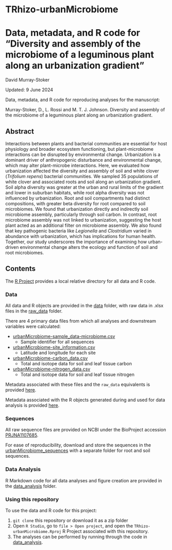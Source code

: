 # TRhizo-urbanMicrobiome

Data, metadata, and R code for “Diversity and assembly of the microbiome of a leguminous plant along an urbanization gradient”
================
David Murray-Stoker

Updated: 9 June 2024

Data, metadata, and R code for reproducing analyses for the manuscript:

Murray-Stoker, D., L. Rossi and M. T. J. Johnson. Diversity and assembly of the microbiome of a leguminous plant along an urbanization gradient.


## Abstract

Interactions between plants and bacterial communities are essential for host physiology and broader ecosystem functioning, but plant-microbiome interactions can be disrupted by environmental change. Urbanization is a dominant driver of anthropogenic disturbance and environmental change, which may alter plant-microbe interactions. Here, we evaluated how urbanization affected the diversity and assembly of soil and white clover (*Trifolium repens*) bacterial communities. We sampled 35 populations of white clover and associated roots and soil along an urbanization gradient. Soil alpha diversity was greater at the urban and rural limits of the gradient and lower in suburban habitats, while root alpha diversity was not influenced by urbanization. Root and soil compartments had distinct compositions, with greater beta diversity for root compared to soil microbiomes. We found that urbanization directly and indirectly soil microbiome assembly, particularly through soil carbon. In contrast, root microbiome assembly was not linked to urbanization, suggesting the host plant acted as an additional filter on microbiome assembly. We also found that key pathogenic bacteria like *Legionella* and *Clostridium* varied in abundance with urbanization, which has implications for human health. Together, our study underscores the importance of examining how urban-driven environmental change alters the ecology and function of soil and root microbiomes.


## Contents

The [R Project](https://github.com/dmurraystoker/TRhizo-urbanMicrobiome/blob/main/TRhizo-urbanMicrobiome.Rproj) provides a local relative directory for all data and R code.


### Data

All data and R objects are provided in the [data](https://github.com/dmurraystoker/TRhizo-urbanMicrobiome/tree/main/data) folder, with raw data in .xlsx files in the [raw_data](https://github.com/dmurraystoker/TRhizo-urbanMicrobiome/tree/main/raw_data) folder.

There are 4 primary data files from which all analyses and downstream variables were calculated:

* [urbanMicrobiome-sample_data-microbiome.csv](https://github.com/dmurraystoker/TRhizo-urbanMicrobiome/blob/main/data/urbanMicrobiome-sample_data-microbiome.csv)
  - Sample identifier for all sequences
* [urbanMicrobiome-site_information.csv](https://github.com/dmurraystoker/TRhizo-urbanMicrobiome/blob/main/data/urbanMicrobiome-site_information.csv)
  - Latitude and longitude for each site
* [urbanMicrobiome-carbon_data.csv](https://github.com/dmurraystoker/TRhizo-urbanMicrobiome/blob/main/data/urbanMicrobiome-carbon_data.csv)
  - Total and isotope data for soil and leaf tissue carbon
* [urbanMicrobiome-nitrogen_data.csv](https://github.com/dmurraystoker/TRhizo-urbanMicrobiome/blob/main/data/urbanMicrobiome-nitrogen_data.csv)
  - Total and isotope data for soil and leaf tissue nitrogen

Metadata associated with these files and the `raw_data` equivalents is provided [here](https://github.com/dmurraystoker/TRhizo-urbanMicrobiome/tree/main/metadata.md).

Metadata associated with the R objects generated during and used for data analysis is provided [here](https://github.com/dmurraystoker/TRhizo-urbanMicrobiome/blob/main/R_object_metadata.md).


### Sequences

All raw sequence files are provided on NCBI under the BioProject accession [PRJNA1107685](https://www.ncbi.nlm.nih.gov/bioproject/PRJNA1107685).

For ease of reproducibility, download and store the sequences in the [urbanMicrobiome_sequences](https://github.com/dmurraystoker/TRhizo-urbanMicrobiome/tree/main/urbanMicrobiome_sequences) with a separate folder for root and soil sequences.


### Data Analysis

R Markdown code for all data analyses and figure creation are provided in the [data_analysis](https://github.com/dmurraystoker/TRhizo-urbanMicrobiome/tree/main/data_analysis) folder.


### Using this repository

To use the data and R code for this project:

1. `git clone` this repository or download it as a zip folder
2. Open `R Studio`, go to `file > Open project`, and open the `TRhizo-urbanMicrobiome.Rproj`
R Project associated with this repository.
3. The analyses can be performed by running through the code in [data_analysis](https://github.com/dmurraystoker/TRhizo-urbanMicrobiome/tree/main/data_analysis).

